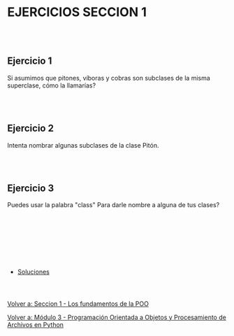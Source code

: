 # **EJERCICIOS SECCION 1**  
<br></br>  

## **Ejercicio 1**  

Si asumimos que pitones, víboras y cobras son subclases de la misma superclase, cómo la llamarías?

<br></br>  

## **Ejercicio 2**  

Intenta nombrar algunas subclases de la clase Pitón.

<br></br>  

## **Ejercicio 3**  

Puedes usar la palabra "class" Para darle nombre a alguna de tus clases?

<br></br>  

#  
<br></br>

- [Soluciones](Sec1-ejsol.md)
<br></br>
#  

[Volver a: Seccion 1 - Los fundamentos de la POO](_Seccion1.md)  

[Volver a: Módulo 3 - Programación Orientada a Objetos y Procesamiento de Archivos en Python](../README.md)